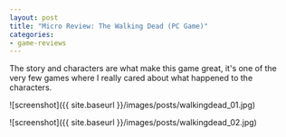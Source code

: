 ```yaml
---
layout: post
title: "Micro Review: The Walking Dead (PC Game)"
categories:
- game-reviews
---
```



The story and characters are what make this game great, it's one of the very few games where I really cared about what happened to the characters.


![screenshot]({{ site.baseurl }}/images/posts/walkingdead_01.jpg)

![screenshot]({{ site.baseurl }}/images/posts/walkingdead_02.jpg)

